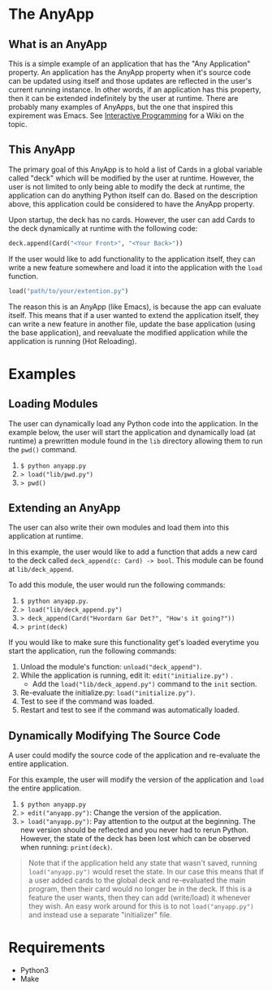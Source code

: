 # The AnyApp
## What is an AnyApp
This is a simple example of an application that has the "Any
Application" property. An application has the AnyApp property 
when it's source code can be updated using itself and those updates
are reflected in the user's current running instance. In other
words, if an application has this property, then it can be extended 
indefinitely by the user at runtime. There are probably many
examples of AnyApps, but the one that inspired this expirement
was Emacs. See 
[Interactive Programming](https://en.wikipedia.org/wiki/Interactive_programming)
for a Wiki on the topic.

## This AnyApp
The primary goal of this AnyApp is to hold a list of Cards in a global 
variable called "deck" which will be modified by the user at runtime. 
However, the user is not limited to only being able to modify the deck 
at runtime, the application can do anything Python itself can do. 
Based on the description above, this application could be
considered to have the AnyApp property.

Upon startup, the deck has no cards. However, the user can add Cards to 
the deck dynamically at runtime with the following code:
```python
deck.append(Card("<Your Front>", "<Your Back>"))
```

If the user would like to add functionality to the application itself, 
they can write a new feature somewhere and load it into the application 
with the `load` function.
```python
load("path/to/your/extention.py")
```
The reason this is an AnyApp (like Emacs), is because the app can evaluate itself.
This means that if a user wanted to extend the application itself, they can write 
a new feature in another file, update the base application (using the base 
application), and reevaluate the modified application while the application is 
running (Hot Reloading).

# Examples
## Loading Modules
The user can dynamically load any Python code into the application. In the
example below, the user will start the application and dynamically load (at
runtime) a prewritten module found in the `lib` directory allowing them to run
the `pwd()` command.
1. `$ python anyapp.py`
2. `> load("lib/pwd.py")`
3. `> pwd()`


## Extending an AnyApp
The user can also write their own modules and load them into this application
at runtime.

In this example, the user would like to add a function that adds a new card
to the deck called `deck_append(c: Card) -> bool`. This module can be found at 
`lib/deck_append`. 

To add this module, the user would run the following commands:
1. `$ python anyapp.py`.
2. `> load("lib/deck_append.py")`
3. `> deck_append(Card("Hvordarn Gar Det?", "How's it going?"))`
4. `> print(deck)`

If you would like to make sure this functionality get's loaded everytime you
start the application, run the following commands:
1. Unload the module's function: `unload("deck_append")`.
2. While the application is running, edit it: `edit("initialize.py")` .
    - Add the `load("lib/deck_append.py")` command to the `init` section.
3. Re-evaluate the initialize.py: `load("initialize.py")`.
4. Test to see if the command was loaded.
5. Restart and test to see if the command was automatically loaded.


## Dynamically Modifying The Source Code
A user could modify the source code of the application and 
re-evaluate the entire application.

For this example, the user will modify the version of the
application and `load` the entire application.

1. `$ python anyapp.py`
2. `> edit("anyapp.py")`: Change the version of the application.
3. `> load("anyapp.py")`: Pay attention to the output at the
   beginning. The new version should be reflected and you never had
   to rerun Python. However, the state of the deck has been lost
   which can be observed when running: `print(deck)`.

> Note that if the application held any state that wasn't saved,
> running `load("anyapp.py")` would reset the state. In our case 
> this means that if a user added cards to the global deck and 
> re-evaluated the main program,
> then their card would no longer be in the deck. If this is a 
> feature the user wants, then they can add (write/load) it 
> whenever they wish.
> An easy work around for this is to not `load("anyapp.py")` and instead use
> a separate "initializer" file.


# Requirements
- Python3
- Make